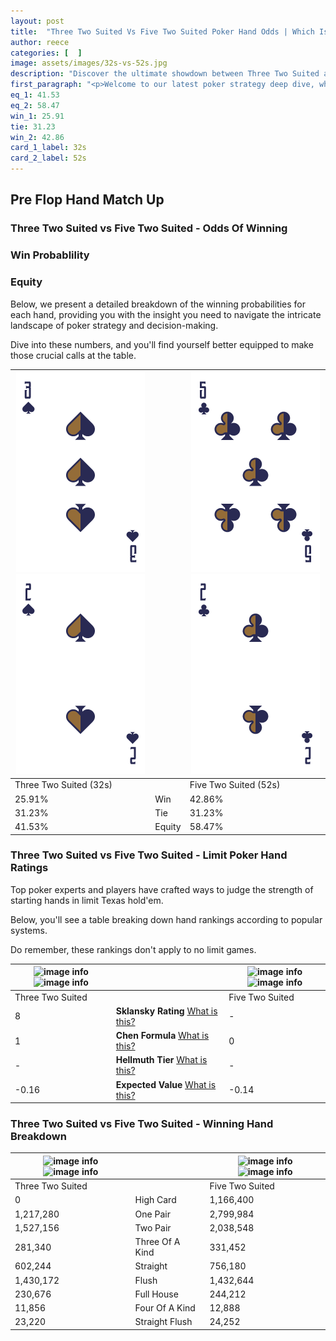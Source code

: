 ```yaml
---
layout: post
title:  "Three Two Suited Vs Five Two Suited Poker Hand Odds | Which Is The Better Hand In Poker? A Complete Guide"
author: reece
categories: [  ]
image: assets/images/32s-vs-52s.jpg
description: "Discover the ultimate showdown between Three Two Suited and Five Two Suited in poker! Uncover the odds, strategies, and scenarios where one hand triumphs over the other. Get ready to up your poker game with this thrilling analysis."
first_paragraph: "<p>Welcome to our latest poker strategy deep dive, where we're pitting two distinct hands against each other in a high-stakes showdown: Three Two Suited vs Five Two Suited.</p><p>In the dynamic world of poker, every decision counts, and knowing which hand holds the upper hand is key to your success at the table.</p><p>In this article, we'll dissect these two hands, explore the scenarios where one dominates the other, and equip you with the knowledge to make strategic choices that can tip the odds in your favor.</p><p>Get ready to unravel the intriguing dynamics of these poker hands and elevate your game to new heights.</p>"
eq_1: 41.53
eq_2: 58.47
win_1: 25.91
tie: 31.23
win_2: 42.86
card_1_label: 32s
card_2_label: 52s
---
```




[comment]: # (sp0)

## Pre Flop Hand Match Up

<div class="table hand-ratings" markdown="1"> 



### Three Two Suited vs Five Two Suited - Odds Of Winning


  
<div class="row graphs"> 
<div class="col-lg-6">
    <h3>Win Probablility</h3>
    <canvas id="WinChart"></canvas>
</div>
<div class="col-lg-6">
    <h3>Equity</h3>
    <canvas id="EquityChart"></canvas>
</div>
</div>

  Below, we present a detailed breakdown of the winning probabilities for each hand, providing you with the insight you need to navigate the intricate landscape of poker strategy and decision-making. 

Dive into these numbers, and you'll find yourself better equipped to make those crucial calls at the table.


    
| ![image info](assets/images/hand1/3.png) ![image info](assets/images/hand1/2.png) |  | ![image info](assets/images/hand2/5.png) ![image info](assets/images/hand2/2.png) |
| -------- | -------- | -------- |
| Three Two Suited (32s) |  | Five Two Suited (52s) |
| 25.91% | Win | 42.86% |
| 31.23% | Tie | 31.23% |
| 41.53% | Equity | 58.47% |




[comment]: # (sp1)



### Three Two Suited vs Five Two Suited - Limit Poker Hand Ratings

Top poker experts and players have crafted ways to judge the strength of starting hands in limit Texas hold'em. 

Below, you'll see a table breaking down hand rankings according to popular systems. 

Do remember, these rankings don't apply to no limit games.


    
| ![image info](https://www.riverpairs.com/assets/images/hand1/3.png) ![image info](https://www.riverpairs.com/assets/images/hand1/2.png) |  | ![image info](https://www.riverpairs.com/assets/images/hand2/5.png) ![image info](https://www.riverpairs.com/assets/images/hand2/2.png) |
| -------- | -------- | -------- |
| Three Two Suited |  | Five Two Suited |
| 8 | **Sklansky Rating** [What is this?](/sklansky-rating-explained) | - |
| 1 | **Chen Formula** [What is this?](/chen-formula-explained) | 0 |
| - | **Hellmuth Tier** [What is this?](/Hellmuth-tier-explained) | - |
| -0.16 | **Expected Value** [What is this?](/expected-value-explained) | -0.14 |




[comment]: # (sp2)



### Three Two Suited vs Five Two Suited - Winning Hand Breakdown


    
| ![image info](https://www.riverpairs.com/assets/images/hand1/3.png) ![image info](https://www.riverpairs.com/assets/images/hand1/2.png) |  | ![image info](https://www.riverpairs.com/assets/images/hand2/5.png) ![image info](https://www.riverpairs.com/assets/images/hand2/2.png) |
| -------- | -------- | -------- |
| Three Two Suited |  | Five Two Suited |
| 0 | High Card | 1,166,400 |
| 1,217,280 | One Pair | 2,799,984 |
| 1,527,156 | Two Pair | 2,038,548 |
| 281,340 | Three Of A Kind | 331,452 |
| 602,244 | Straight | 756,180 |
| 1,430,172 | Flush | 1,432,644 |
| 230,676 | Full House | 244,212 |
| 11,856 | Four Of A Kind | 12,888 |
| 23,220 | Straight Flush | 24,252 |




[comment]: # (sp3)



</div>

[comment]: # (sp4)



[comment]: # (sp5)

